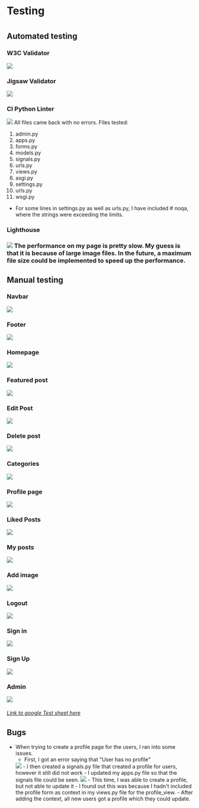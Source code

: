 <h1>Testing<h1>

<h2>Automated testing</h2>
<h3>W3C Validator</h3>
<img src="docs/testing_html.png">
<h3>Jigsaw Validator</h3>
<img src="docs/testing_css.png">
<h3>CI Python Linter</h3>
<img src="docs/testing_pythonlinter.png">
All files came back with no errors. Files tested:

1. admin.py
2. apps.py
3. forms.py
4. models.py
5. signals.py
6. urls.py
7. views.py
8. asgi.py
9. settings.py
10. urls.py
11. wsgi.py

- For some lines in settings.py as well as urls.py, I have included  # noqa, where the strings were exceeding the limits.

<h3>Lighthouse<h3>
<img src="docs/testing_lighthouse.png">
The performance on my page is pretty slow. My guess is that it is because of large image files. In the future, a maximum file size could be implemented to speed up the performance. 

<h2>Manual testing</h2>
<h3>Navbar</h3>
<img src="docs/manualtests_navbar.png">
<h3>Footer</h3>
<img src="docs/manualtests_footer.png">
<h3>Homepage</h3>
<img src="docs/manualtests_homepage.png">
<h3>Featured post</h3>
<img src="docs/manualtests_featuredpost.png">
<h3>Edit Post</h3>
<img src="docs/manualtests_editpost.png">
<h3>Delete post</h3>
<img src="docs/manualtests_deletepost.png">
<h3>Categories</h3>
<img src="docs/manualtests_categories.png">
<h3>Profile page</h3>
<img src="docs/manualtests_profilepage.png">
<h3>Liked Posts</h3>
<img src="docs/manualtests_likedposts.png">
<h3>My posts</h3>
<img src="docs/manualtests_myposts.png">
<h3>Add image</h3>
<img src="docs/manualtests_addimage.png">
<h3>Logout</h3>
<img src="docs/manualtests_logout.png">
<h3>Sign in</h3>
<img src="docs/manualtests_signin.png">
<h3>Sign Up</h3>
<img src="docs/manualtests_signup.png">
<h3>Admin</h3>
<img src="docs/manualtests_admin.png">

<h6><a href="https://docs.google.com/spreadsheets/d/1XKiDCKeqjjV3WEgfI65EEM_cxQoLCfQEF8VK-6H_JuQ/edit?usp=sharing">Link to google Test sheet here</a></h6>


<h2>Bugs</h2>

- When trying to create a profile page for the users, I ran into some issues. 
    - First, I got an error saying that "User has no profile"
    <img src="docs/bugs1.png">
    - I then created a signals.py file that created a profile for users, however it still did not work
    - I updated my apps.py file so that the signals file could be seen.
    <img src="docs/bugs2.png">
    - This time, I was able to create a profile, but not able to update it
    - I found out this was because I hadn't included the profile form as context in my views.py file for the profile_view.
    - After adding the context, all new users got a profile which they could update.
